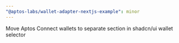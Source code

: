 ```yaml
---
"@aptos-labs/wallet-adapter-nextjs-example": minor
---
```


Move Aptos Connect wallets to separate section in shadcn/ui wallet selector
